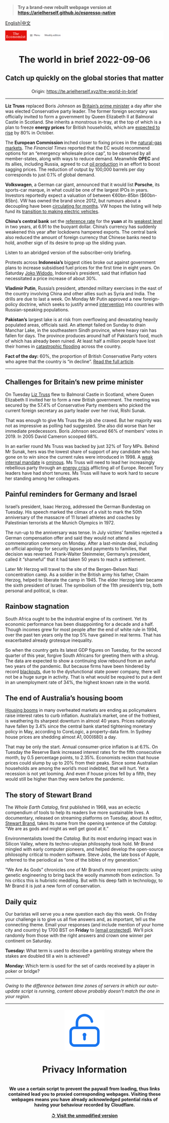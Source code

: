 > **Try a brand-new rebuilt webpage version at https://arielherself.github.io/espresso-native**

[English](https://github.com/arielherself/espresso/blob/main/README.md)|[中文](https://github-com.translate.goog/arielherself/espresso/blob/main/README.md?_x_tr_sl=en&_x_tr_tl=zh-CN&_x_tr_hl=zh-CN&_x_tr_pto=wapp)



![The Economist](menubar.png)

# <p align="center">The world in brief 2022-09-06</p>

## <p align="center">Catch up quickly on the global stories that matter</p>

<p align="center">Origin: <a href="https://te.arielherself.xyz/the-world-in-brief">https://te.arielherself.xyz/the-world-in-brief</a><hr>

<strong>Liz Truss</strong> replaced Boris Johnson as [Britain’s prime minister](https://te.arielherself.xyz/britain/2022/09/05/what-kind-of-prime-minister-will-liz-truss-be) a day after she was elected Conservative party leader. The former foreign secretary was officially invited to form a government by Queen Elizabeth II at Balmoral Castle in Scotland. She inherits a monstrous in-tray, at the top of which is a plan to freeze <strong>energy prices</strong> for British households, which are [expected to rise](https://te.arielherself.xyz/britain/2022/08/26/energy-bills-in-britain-are-soaring) by 80% in October.

The <strong>European Commission </strong>inched closer to fixing prices in the [natural-gas markets](https://te.arielherself.xyz/finance-and-economics/2022/09/01/europe-scrambles-to-protect-consumers-against-dizzying-energy-prices). The <em>Financial Times </em>reported that the EC would recommend options for an “emergency wholesale price cap”, to be observed by all member-states, along with ways to reduce demand. Meanwhile <strong>OPEC</strong> and its allies, including Russia, agreed to cut [oil production](https://te.arielherself.xyz/finance-and-economics/three-big-uncertainties-cloud-the-oil-market/21808307) in an effort to boost sagging prices. The reduction of output by 100,000 barrels per day corresponds to just 0.1% of global demand.

<strong>Volkswagen</strong>, a German car giant, announced that it would list <strong>Porsche</strong>, its sports-car marque, in what could be one of the largest IPOs in years. Investors reportedly expect a valuation of between €60bn-85bn ($60bn-85bn). VW has owned the brand since 2012, but rumours about a decoupling have been [circulating for months](https://te.arielherself.xyz/business/2022/02/26/porsche-and-volkswagen-are-set-to-uncouple-at-last). VW hopes the listing will help fund its [transition to making electric vehicles](https://te.arielherself.xyz/business/2022/07/28/volkswagens-new-boss-faces-some-enduring-challenges).

<strong>China’s central bank</strong> set the [reference rate](https://te.arielherself.xyz/finance-and-economics/2020/06/11/the-yuan-has-been-one-of-the-worlds-most-stable-major-currencies) for the <strong>yuan</strong> at its [weakest level](https://te.arielherself.xyz/finance-and-economics/2022/04/30/china-should-worry-less-about-its-currency) in two years, at 6.91 to the buoyant dollar. China’s currency has suddenly weakened this year after lockdowns hampered exports. The central bank also reduced the amount of foreign currency that Chinese banks need to hold, another sign of its desire to prop up the sliding yuan.

Listen to an abridged version of the subscriber-only briefing.

Protests across <strong>Indonesia’s</strong> biggest cities broke out against government plans to increase subsidised fuel prices for the first time in eight years. On Saturday [Joko Widodo](https://te.arielherself.xyz/asia/2022/03/26/joko-widodo-is-considering-extending-his-term-in-office), Indonesia’s president, said that inflation had necessitated a price increase of about 30%.

<strong>Vladimir Putin</strong>, Russia’s president, attended military exercises in the east of the country involving China and other allies such as Syria and India. The drills are due to last a week. On Monday Mr Putin approved a new foreign-policy doctrine, which seeks to justify armed [intervention](https://te.arielherself.xyz/leaders/2022/08/23/the-war-where-almost-nothing-is-what-it-seems) into countries with Russian-speaking populations.

<strong>Pakistan’s</strong> largest lake is at risk from overflowing and devastating heavily populated areas, officials said. An attempt failed on Sunday to drain Manchar Lake, in the southeastern Sindh province, where heavy rain has fallen for days. The province produces around half of Pakistan’s food, much of which has already been ruined. At least half a million people have lost their homes in [catastrophic flooding](https://te.arielherself.xyz/leaders/2022/09/01/what-flood-hit-pakistan-should-learn-from-bangladesh) across the country. 

<strong>Fact of the day:</strong> 60%, the proportion of British Conservative Party voters who agree that the country is “in decline”. [Read the full article](https://te.arielherself.xyz/britain/2022/09/05/what-kind-of-prime-minister-will-liz-truss-be).

----------

## Challenges for Britain’s new prime minister

On Tuesday [Liz Truss](https://te.arielherself.xyz/britain/2022/09/05/what-kind-of-prime-minister-will-liz-truss-be) flew to Balmoral Castle in Scotland, where Queen Elizabeth II invited her to form a new British government. The meeting was secured by the 57.4% of Conservative Party members who picked the current foreign secretary as party leader over her rival, Rishi Sunak.

That was enough to give Ms Truss the job she craved. But her majority was not as impressive as polling had suggested. She also did worse than her immediate predecessors. Boris Johnson secured 66% of members’ votes in 2019. In 2005 David Cameron scooped 68%.

In an earlier round Ms Truss was backed by just 32% of Tory MPs. Behind Mr Sunak, hers was the lowest share of support of any candidate who has gone on to win since the current rules were introduced in 1998. A [weak internal mandate](https://te.arielherself.xyz/graphic-detail/2022/07/11/who-will-replace-boris-johnson) is [ominous](https://te.arielherself.xyz/britain/2022/07/06/a-monstrous-in-tray-awaits-boris-johnsons-eventual-successor). Ms Truss will need to lead her increasingly rebellious party through an [energy crisis](https://te.arielherself.xyz/leaders/2022/09/01/how-to-prevent-europes-energy-crunch-spiralling-into-an-economic-crisis) afflicting all of Europe. Recent Tory leaders have had short tenures. Ms Truss will have to work hard to secure her standing among her colleagues.

## Painful reminders for Germany and Israel

Israel’s president, Isaac Herzog, addressed the German Bundestag on Tuesday. His speech marked the climax of a visit to mark the 50th anniversary of the massacre of 11 Israeli athletes and coaches by Palestinian terrorists at the Munich Olympics in 1972.

The run-up to the anniversary was tense. In July victims’ families rejected a German compensation offer and said they would not attend a commemoration ceremony on Monday. After a last-minute deal, including an official apology for security lapses and payments to families, that decision was reversed. Frank-Walter Steinmeier, Germany’s president, called it “shameful” that it had taken 50 years to reach a settlement.

Later Mr Herzog will travel to the site of the Bergen-Belsen Nazi concentration camp. As a soldier in the British army his father, Chaim Herzog, helped to liberate the camp in 1945. The elder Herzog later became the sixth president of Israel. The symbolism of the 11th president’s trip, both personal and political, is clear.

## Rainbow stagnation

South Africa ought to be the industrial engine of its continent. Yet its economic performance has been disappointing for a decade and a half. Though incomes grew for most people after the end of white rule in 1994, over the past ten years only the top 5% have gained in real terms. That has exacerbated already grotesque inequality. 

So when the country gets its latest GDP figures on Tuesday, for the second quarter of this year, forgive South Africans for greeting them with a shrug. The data are expected to show a continuing slow rebound from an awful two years of the pandemic. But because firms have been hindered by record [blackouts](https://te.arielherself.xyz/the-economist-explains/2022/06/29/why-the-lights-are-going-out-again-in-south-africa), due to the dysfunctional state power company, there will not be a huge surge in activity. That is what would be required to put a dent in an unemployment rate of 34%, the highest known rate in the world.

## The end of Australia’s housing boom

[Housing booms](https://te.arielherself.xyz/finance-and-economics/2022/08/01/the-global-housing-boom-is-running-out-of-steam) in many overheated markets are ending as policymakers raise interest rates to curb inflation. Australia’s market, one of the frothiest, is weathering its sharpest downturn in almost 40 years. Prices nationally have fallen by 3.4% since the central bank started tightening monetary policy in May, according to CoreLogic, a property-data firm. In Sydney house prices are shedding almost A$1,000 ($680) a day.

That may be only the start. Annual consumer-price inflation is at 6.1%. On Tuesday the Reserve Bank increased interest rates for the fifth consecutive month, by 0.5 percentage points, to 2.35%. Economists reckon that house prices could slump by up to 20% from their peaks. Since some Australian households are among the world’s most indebted, that will hurt. Yet a recession is not yet looming. And even if house prices fell by a fifth, they would still be higher than they were before the pandemic.

## The story of Stewart Brand

The <em>Whole Earth Catalog</em>, first published in 1968, was an eclectic compendium of tools to help its readers live more sustainable lives. A documentary, released on streaming platforms on Tuesday, about its editor, [Stewart Brand](https://te.arielherself.xyz/culture/2022/04/06/stewart-brands-belief-in-technology-helped-shape-silicon-valley), takes its name from the opening sentence of the <em>Catalog</em>: “We are as gods and might as well get good at it.”

Environmentalists loved the <em>Catalog</em>. But its most enduring impact was in Silicon Valley, where its techno-utopian philosophy took hold. Mr Brand mingled with early computer pioneers, and helped develop the open-source philosophy critical to modern software. Steve Jobs, the late boss of Apple, referred to the periodical as “one of the bibles of my generation.” 

“We Are As Gods” chronicles one of Mr Brand’s more recent projects: using genetic engineering to bring back the woolly mammoth from extinction. To his critics this is hubristic meddling. But with his deep faith in technology, to Mr Brand it is just a new form of conservation.

## Daily quiz

Our baristas will serve you a new question each day this week. On Friday your challenge is to give us all five answers and, as important, tell us the connecting theme. Email your responses (and include mention of your home city and country) by 1700 BST on <strong>Friday</strong> to [<span class="__cf_email__" data-cfemail="c190b4a8bb84b2b1b3a4b2b2ae81a4a2aeafaeaca8b2b5efa2aeac">[email&#160;protected]</span>](https://mail.google.com/mail/?view=cm&amp;fs=1&amp;tf=1&amp;to=QuizEspresso@te.arielherself.xyz). We’ll pick randomly from those with the right answers and crown one winner per continent on Saturday.

<strong>Tuesday: </strong>What term is used to describe a gambling strategy where the stakes are doubled till a win is achieved?

<strong>Monday:</strong> Which term is used for the set of cards received by a player in poker or bridge?

----------

*Owing to the difference between time zones of servers in which our auto-update script is running, content above probably doesn't match the one in your region.*

|<br><div align="center"><img src="unlock.png" /><h1>Privacy Information</h1></div></br>We use a certain script to prevent the paywall from loading, thus links contained lead you to proxied corresponding webpages. Visiting these webpages means you have already acknowledged potential risks of having your behaviour recorded by Cloudflare.<br><br>[&#x21BA; Visit the unmodified version](README.raw.md)<br><br>|
|-----|
